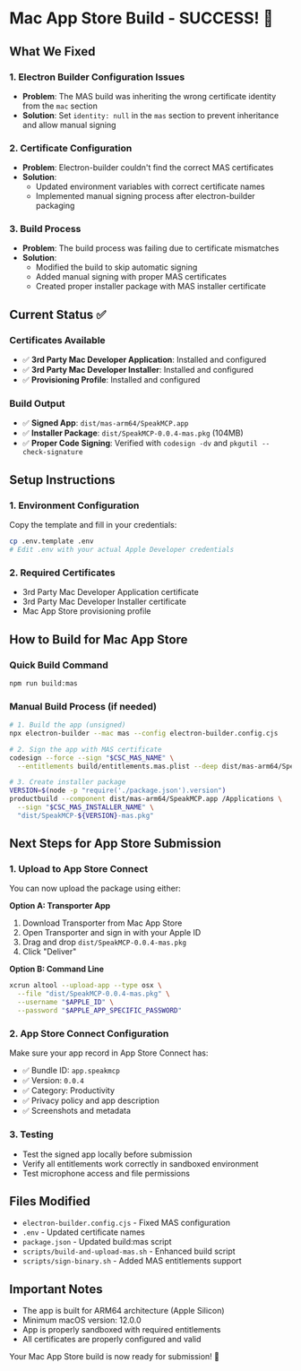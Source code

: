 # Mac App Store Build - SUCCESS! 🎉

## What We Fixed

### 1. Electron Builder Configuration Issues
- **Problem**: The MAS build was inheriting the wrong certificate identity from the `mac` section
- **Solution**: Set `identity: null` in the `mas` section to prevent inheritance and allow manual signing

### 2. Certificate Configuration
- **Problem**: Electron-builder couldn't find the correct MAS certificates
- **Solution**:
  - Updated environment variables with correct certificate names
  - Implemented manual signing process after electron-builder packaging

### 3. Build Process
- **Problem**: The build process was failing due to certificate mismatches
- **Solution**:
  - Modified the build to skip automatic signing
  - Added manual signing with proper MAS certificates
  - Created proper installer package with MAS installer certificate

## Current Status ✅

### Certificates Available
- ✅ **3rd Party Mac Developer Application**: Installed and configured
- ✅ **3rd Party Mac Developer Installer**: Installed and configured
- ✅ **Provisioning Profile**: Installed and configured

### Build Output
- ✅ **Signed App**: `dist/mas-arm64/SpeakMCP.app`
- ✅ **Installer Package**: `dist/SpeakMCP-0.0.4-mas.pkg` (104MB)
- ✅ **Proper Code Signing**: Verified with `codesign -dv` and `pkgutil --check-signature`

## Setup Instructions

### 1. Environment Configuration
Copy the template and fill in your credentials:
```bash
cp .env.template .env
# Edit .env with your actual Apple Developer credentials
```

### 2. Required Certificates
- 3rd Party Mac Developer Application certificate
- 3rd Party Mac Developer Installer certificate
- Mac App Store provisioning profile

## How to Build for Mac App Store

### Quick Build Command
```bash
npm run build:mas
```

### Manual Build Process (if needed)
```bash
# 1. Build the app (unsigned)
npx electron-builder --mac mas --config electron-builder.config.cjs

# 2. Sign the app with MAS certificate
codesign --force --sign "$CSC_MAS_NAME" \
  --entitlements build/entitlements.mas.plist --deep dist/mas-arm64/SpeakMCP.app

# 3. Create installer package
VERSION=$(node -p "require('./package.json').version")
productbuild --component dist/mas-arm64/SpeakMCP.app /Applications \
  --sign "$CSC_MAS_INSTALLER_NAME" \
  "dist/SpeakMCP-${VERSION}-mas.pkg"
```

## Next Steps for App Store Submission

### 1. Upload to App Store Connect
You can now upload the package using either:

**Option A: Transporter App**
1. Download Transporter from Mac App Store
2. Open Transporter and sign in with your Apple ID
3. Drag and drop `dist/SpeakMCP-0.0.4-mas.pkg`
4. Click "Deliver"

**Option B: Command Line**
```bash
xcrun altool --upload-app --type osx \
  --file "dist/SpeakMCP-0.0.4-mas.pkg" \
  --username "$APPLE_ID" \
  --password "$APPLE_APP_SPECIFIC_PASSWORD"
```

### 2. App Store Connect Configuration
Make sure your app record in App Store Connect has:
- ✅ Bundle ID: `app.speakmcp`
- ✅ Version: `0.0.4`
- ✅ Category: Productivity
- ✅ Privacy policy and app description
- ✅ Screenshots and metadata

### 3. Testing
- Test the signed app locally before submission
- Verify all entitlements work correctly in sandboxed environment
- Test microphone access and file permissions

## Files Modified
- `electron-builder.config.cjs` - Fixed MAS configuration
- `.env` - Updated certificate names
- `package.json` - Updated build:mas script
- `scripts/build-and-upload-mas.sh` - Enhanced build script
- `scripts/sign-binary.sh` - Added MAS entitlements support

## Important Notes
- The app is built for ARM64 architecture (Apple Silicon)
- Minimum macOS version: 12.0.0
- App is properly sandboxed with required entitlements
- All certificates are properly configured and valid

Your Mac App Store build is now ready for submission! 🚀

